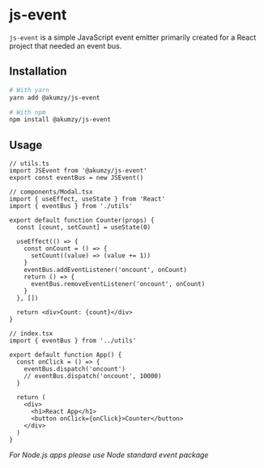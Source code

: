 # js-event

`js-event` is a simple JavaScript event emitter primarily created for a React project that needed an event bus.

## Installation

```sh
# With yarn
yarn add @akumzy/js-event

# With npm
npm install @akumzy/js-event
```

## Usage

```tsx
// utils.ts
import JSEvent from '@akumzy/js-event'
export const eventBus = new JSEvent()
```

```tsx
// components/Modal.tsx
import { useEffect, useState } from 'React'
import { eventBus } from './utils'

export default function Counter(props) {
  const [count, setCount] = useState(0)

  useEffect(() => {
    const onCount = () => {
      setCount((value) => (value += 1))
    }
    eventBus.addEventListener('oncount', onCount)
    return () => {
      eventBus.removeEventListener('oncount', onCount)
    }
  }, [])

  return <div>Count: {count}</div>
}
```

```tsx
// index.tsx
import { eventBus } from '../utils'

export default function App() {
  const onClick = () => {
    eventBus.dispatch('oncount')
    // eventBus.dispatch('oncount', 10000)
  }

  return (
    <div>
      <h1>React App</h1>
      <button onClick={onClick}>Counter</button>
    </div>
  )
}
```

*For Node.js apps please use Node standard event package*
